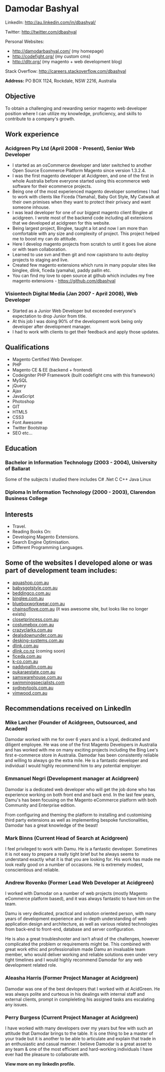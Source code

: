 Damodar Bashyal
===============

LinkedIn: <a href="http://au.linkedin.com/in/dbashyal/" rel="nofollow">http://au.linkedin.com/in/dbashyal/</a>

Twitter: <a href="http://twitter.com/dbashyal/" rel="nofollow">http://twitter.com/dbashyal</a>

Personal Websites:

 - <a href="http://damodarbashyal.com/," rel="nofollow">http://damodarbashyal.com/</a> (my homepage)
 - <a href="http://codefight.org/," rel="nofollow">http://codefight.org/</a> (my custom cms)
 - <a href="http://dltr.org/" rel="nofollow">http://dltr.org/</a> (my magento + web development blog)

Stack Overflow: <a href="http://careers.stackoverflow.com/dbashyal" rel="external nofollow">http://careers.stackoverflow.com/dbashyal</a>

**Address:** PO BOX 1124, Rockdale, NSW 2216, Australia
	

## Objective

To obtain a challenging and rewarding senior magento web developer position where I can utilize my knowledge, proficiency, and skills to contribute to a company's growth.

## Work experience

### Acidgreen Pty Ltd (April 2008 - Present), Senior Web Developer
- I started as an osCommerce developer and later switched to another Open Source Ecommerce Platform Magento since version 1.3.2.4.
- I was the first magento developer at Acidgreen, and one of the first in whole Australia before everyone started using this ecommerce web software for their ecommerce projects.
- Being one of the most experienced magento developer sometimes I had to work with clients like Ficeda (Yamaha), Baby Got Style, My Catwalk at their own primises when they want to protect their privacy and want someone inhouse.
- I was lead developer for one of our biggest magento client Binglee at acidgreen. I wrote most of the backend code including all extensions that we developed at acidgreen for this website.
- Being largest project, Binglee, taught a lot and now I am more than comfortable with any size and complexity of project. This project helped me to boost my can do attitude.
- Here I develop magento projects from scratch to until it goes live alone or with team collaboration.
- Learned to use svn and then git and now capistrano to auto deploy projects to staging and live.
- Created few magento extensions which runs in many popular sites like binglee, dlink, ficeda (yamaha), paddy pallin etc.
- You can find my love to open source at github which includes my free magento extensions - https://github.com/dbashyal


### Visiontech Digital Media (Jan 2007 - April 2008), Web Developer
- Started as a Junior Web Developer but exceeded everyone's expectation to drop Junior from title.
- At this job I was doing 90% of the development work being only developer after development manager.
- I had to work with clients to get their feedback and apply those updates.

## Qualifications
-	Magento Certified Web Developer.
-	PHP
-	Magento CE & EE (backend + frontend)
-	Codeigniter PHP Framework (built codefight cms with this framework)
-	MySQL
-	jQuery
-	Ajax
-	JavaScript
-	Photoshop
-	GIT
-	HTML5
-	CSS3
-	Font Awesome
-	Twitter Bootstrap
-	SEO etc...

## Education

### Bachelor in Information Technology (2003 - 2004), University of Ballarat
Some of the subjects I studied there includes C# .Net C C++ Java Linux

### Diploma In Information Technology (2000 - 2003), Clarendon Business College

## Interests

- Travel.
- Reading Books On:
 - Developing Magento Extensions.
 - Search Engine Optimisation.
 - Different Programming Languages.

## Some of the websites I developed alone or was part of development team includes:
- <a href="http://www.aquashop.com.au/" rel="external nofollow">aquashop.com.au</a>
- <a href="http://www.babysgotstyle.com.au/" rel="external nofollow">babysgotstyle.com.au</a>
- <a href="http://www.beddingco.com.au/" rel="external nofollow">beddingco.com.au</a>
- <a href="http://www.binglee.com.au/" rel="external nofollow">binglee.com.au</a>
- <a href="http://www.blueboxworkwear.com.au/" rel="external nofollow">blueboxworkwear.com.au</a>
- <a href="http://chainsoflove.com.au/" rel="external nofollow">chainsoflove.com.au</a> (it was awesome site, but looks like no longer exists)
- <a href="http://www.closetprincess.com.au/" rel="external nofollow">closetprincess.com.au</a>
- <a href="http://www.costumebox.com.au/" rel="external nofollow">costumebox.com.au</a>
- <a href="http://www.crazyclarks.com.au/" rel="external nofollow">crazyclarks.com.au</a>
- <a href="https://www.dealsdownunder.com.au/" rel="external nofollow">dealsdownunder.com.au</a>
- <a href="https://www.desking-systems.com.au/" rel="external nofollow">desking-systems.com.au</a>
- <a href="http://www.dlink.com.au/" rel="external nofollow">dlink.com.au</a>
- <a href="http://dlink.co.nz/" rel="external nofollow">dlink.co.nz</a> (coming soon)
- <a href="http://ficeda.com.au/" rel="external nofollow">ficeda.com.au</a>
- <a href="http://www.k-co.com.au/" rel="external nofollow">k-co.com.au</a>
- <a href="http://www.paddypallin.com.au/" rel="external nofollow">paddypallin.com.au</a>
- <a href="http://www.pukaraestate.com.au/" rel="external nofollow">pukaraestate.com.au</a>
- <a href="http://www.samswarehouse.com.au/" rel="external nofollow">samswarehouse.com.au</a>
- <a href="http://www.swimmingspecialists.com/" rel="external nofollow">swimmingspecialists.com</a>
- <a href="http://www.sydneytools.com.au/" rel="external nofollow">sydneytools.com.au</a>
- <a href="http://www.vimwood.com.au/" rel="external nofollow">vimwood.com.au</a>


## Recommendations received on LinkedIn
### Mike Larcher (Founder of Acidgreen, Outsourced, and Academ)
Damodar worked with me for over 6 years and is a loyal, dedicated and diligent employee. He was one of the first Magento Developers in Australia and has worked with me on many exciting projects including the Bing Lee's first e-commerce store in Australia. Damodar has been consistently reliable and willing to always go the extra mile. He is a fantastic developer and individual I would highly recommend him to any potential employer.

### Emmanuel Negri (Development manager at Acidgreen)
Damodar is a dedicated web developer who will get the job done who has experience working on both front end and back end. 
In the last few years, Damu's has been focusing on the Magento eCommerce platform with both Community and Enterprise edition. 

From configuring and theming the platform to installing and customising third party extensions as well as implementing bespoke functionalities, Damodar has a great knowledge of the beast!


### Mark Binns (Current Head of Search at Acidgreen)
I feel privileged to work with Damu. He is a fantastic developer. Sometimes it is not easy to prepare a really tight brief but he always seems to understand exactly what it is that you are looking for. His work has made me look really good on a number of occasions. He is extremely modest, conscientious and reliable.

### Andrew Rovenko (Former Lead Web Developer at Acidgreen)
I worked with Damodar on a number of web projects (mostly Magento eCommerce platform based), and it was always fantastic to have him on the team.

Damu is very dedicated, practical and solution oriented person, with many years of development experience and in-depth understanding of web application design and architecture, as well as various related technologies from back-end to front-end, database and server configuration. 

He is also a great troubleshooter and isn't afraid of the challenges, however complicated the problem or requirements might be. This combined with great work ethic and professionalism made Damu an invaluable team member, who would deliver working and reliable solutions even under very tight timelines and I would highly recommend Damodar for any web development related role.

### Aleasha Harris (Former Project Manager at Acidgreen)
Damodar was one of the best devlopers that I worked with at AcidGreen. He was always polite and curteous in his dealings with internal staff and external clients, prompt in compleleting his assigned tasks ans escalating any issues.

### Perry Burgess (Current Project Manager at Acidgreen)
I have worked with many developers over my years but few with such an attitude that Damodar brings to the table. It is one thing to be a master of your trade but it is another to be able to articulate and explain that trade in an enthusiastic and casual manner. I believe Damodar is a great asset to any team & one of the most efficient and hard-working individuals I have ever had the pleasure to collaborate with.

**View more on my linkedIn profile.**
